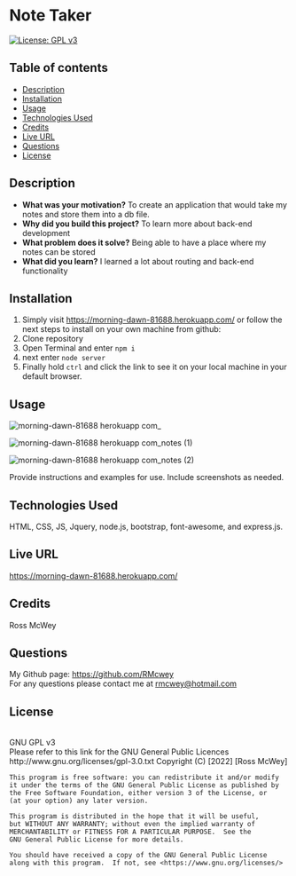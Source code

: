 # Note Taker

[![License: GPL v3](https://img.shields.io/badge/License-GPLv3-blue.svg)](https://www.gnu.org/licenses/gpl-3.0)
<br>

## Table of contents
* [Description](#description)
* [Installation](#installation)
* [Usage](#usage)
* [Technologies Used](#technologies-used)
* [Credits](#credits)
* [Live URL](#live-url)
* [Questions](#questions)
* [License](#license)
    

## Description 

- **What was your motivation?** To create an application that would take my notes and store them into a db file.
- **Why did you build this project?** To learn more about back-end development
- **What problem does it solve?** Being able to have a place where my notes can be stored
- **What did you learn?** I learned a lot about routing and back-end functionality

## Installation

1. Simply visit https://morning-dawn-81688.herokuapp.com/ or follow the next steps to install on your own machine from github:
2. Clone repository
3. Open Terminal and enter `npm i`
4. next enter `node server`
5. Finally hold `ctrl` and click the link to see it on your local machine in your default browser.

## Usage

![morning-dawn-81688 herokuapp com_](https://user-images.githubusercontent.com/95650769/159146760-99e8cdb8-e7da-4d61-8ccd-4bdba6b8322b.png)

![morning-dawn-81688 herokuapp com_notes (1)](https://user-images.githubusercontent.com/95650769/159146813-87481a27-8d7f-4380-a256-4d01f9df0151.png)

![morning-dawn-81688 herokuapp com_notes (2)](https://user-images.githubusercontent.com/95650769/159146818-a0148974-eb82-4d9b-be8c-e4dda8928503.png)

Provide instructions and examples for use. Include screenshots as needed.

## Technologies Used

HTML, CSS, JS, Jquery, node.js, bootstrap, font-awesome, and express.js.

## Live URL
https://morning-dawn-81688.herokuapp.com/

## Credits
Ross McWey

## Questions
My Github page: https://github.com/RMcwey
<br>
For any questions please contact me at rmcwey@hotmail.com

## License 
<br>
GNU GPL v3
<br>
Please refer to this link for the GNU General Public Licences http://www.gnu.org/licenses/gpl-3.0.txt
    Copyright (C) [2022]  [Ross McWey]

    This program is free software: you can redistribute it and/or modify
    it under the terms of the GNU General Public License as published by
    the Free Software Foundation, either version 3 of the License, or
    (at your option) any later version.

    This program is distributed in the hope that it will be useful,
    but WITHOUT ANY WARRANTY; without even the implied warranty of
    MERCHANTABILITY or FITNESS FOR A PARTICULAR PURPOSE.  See the
    GNU General Public License for more details.

    You should have received a copy of the GNU General Public License
    along with this program.  If not, see <https://www.gnu.org/licenses/>
            
    
